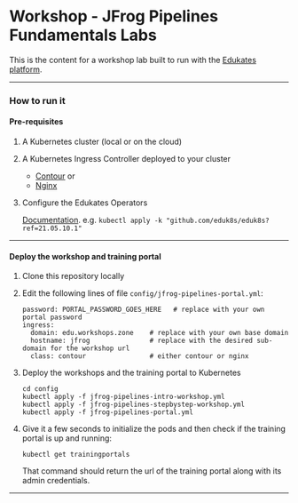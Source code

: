 Workshop - JFrog Pipelines Fundamentals Labs
=============================

This is the content for a workshop lab built to run with the [Edukates platform](https://docs.edukates.io/).

---

### How to run it

#### Pre-requisites

1. A Kubernetes cluster (local or on the cloud)

2. A Kubernetes Ingress Controller deployed to your cluster 

   - [Contour](https://projectcontour.io/getting-started/) or 
   - [Nginx](https://kubernetes.github.io/ingress-nginx/deploy)

3. Configure the Edukates Operators 
   
   [Documentation](https://docs.edukates.io/en/latest/getting-started/installing-operator.html).
   e.g. `kubectl apply -k "github.com/eduk8s/eduk8s?ref=21.05.10.1"`

---

#### Deploy the workshop and training portal

1. Clone this repository locally 

2. Edit the following lines of file `config/jfrog-pipelines-portal.yml`:
    ```
    password: PORTAL_PASSWORD_GOES_HERE   # replace with your own portal password
    ingress:
      domain: edu.workshops.zone    # replace with your own base domain
      hostname: jfrog               # replace with the desired sub-domain for the workshop url
      class: contour                # either contour or nginx 
    ```

3. Deploy the workshops and the training portal to Kubernetes 

    ```
    cd config 
    kubectl apply -f jfrog-pipelines-intro-workshop.yml
    kubectl apply -f jfrog-pipelines-stepbystep-workshop.yml
    kubectl apply -f jfrog-pipelines-portal.yml 
    ```

4. Give it a few seconds to initialize the pods and then check if the training portal is up and running:

    `kubectl get trainingportals`

    That command should return the url of the training portal along with its admin credentials. 

---
    

